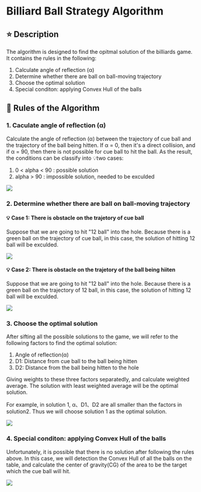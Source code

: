 # Billiard Ball Strategy Algorithm
## :star: Description
The algorithm is designed to find the opitmal solution of the billiards game. It contains the rules in the following:
1. Calculate angle of reflection (α)
2. Determine whether there are ball on ball-moving trajectory
3. Choose the optimal solution
4. Special conditon: applying Convex Hull of the balls

## :orange_book: Rules of the Algorithm
### 1. Caculate angle of reflection (α)

Calculate the angle of reflection (α) between the trajectory of cue ball and the trajectory of the ball being hitten.
If α = 0, then it's a direct collision, and if α = 90, then there is not possible for cue ball to hit the ball. As the result, the conditions can be classify into :bulb:two cases:

1. 0 < alpha < 90 : possible solution
2. alpha > 90 : impossible solution, needed to be exculded

![](https://i.imgur.com/fgd6DFj.png)

### 2. Determine whether there are ball on ball-moving trajectory
#### :bulb: Case 1: There is obstacle on the trajetory of cue ball

Suppose that we are going to hit "12 ball" into the hole. Because there is a green ball on the trajectory of cue ball, in this case, the solution of hitting 12 ball will be exculded.

![](https://i.imgur.com/cI5yDG0.png)


#### :bulb: Case 2: There is obstacle on the trajetory of the ball being hiiten

Suppose that we are going to hit "12 ball" into the hole. Because there is a green ball on the trajectory of 12 ball, in this case, the solution of hitting 12 ball will be exculded.

![](https://i.imgur.com/gBvDu5B.png)




### 3. Choose the optimal solution
After sifting all the possible solutions to the game, we will refer to the following factors to find the optimal solution: 

1. Angle of reflection(α)
3. D1: Distance from cue ball to the ball being hitten
4. D2: Distance from the ball being hitten to the hole


Giving weights to these three factors separatedly, and calculate weighted average. The solution with least weighted average will be the optimal solution.

For example, in solution 1, α、D1、D2 are all smaller than the factors in solution2. Thus we will choose solution 1 as the optimal solution.

![](https://i.imgur.com/WvHx3aV.png)

### 4. Special conditon: applying Convex Hull of the balls

Unfortunately, it is possible that there is no solution after following the rules above. In this case, we will detection the Convex Hull of all the balls on the table, and calculate the center of gravity(CG) of the area to be the target which the cue ball will hit.

![](https://i.imgur.com/pkiWJMN.png)